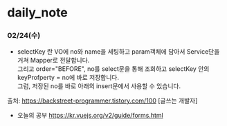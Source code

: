 # daily_note

### 02/24(수)

- selectKey 란
VO에 no와 name을 세팅하고 param객체에 담아서 Service단을 거쳐 Mapper로 전달합니다.   
그리고 order="BEFORE", no를 select문을 통해 조회하고 selectKey 안의 keyProfperty = no에 바로 저장합니다.     
그럼, 저장된 no를 바로 아래의 insert문에서 사용할 수 있습니다.
   
출처: https://backstreet-programmer.tistory.com/100 [글쓰는 개발자]   

- 오늘의 공부 https://kr.vuejs.org/v2/guide/forms.html

